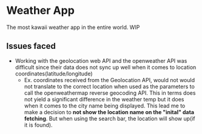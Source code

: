 # Weather App

The most kawaii weather app in the entire world. WIP

## Issues faced

- Working with the geolocation web API and the openweather API was difficult since their data does not sync up well when it comes to location coordinates(latitude/longitude)
    -   Ex. coordinates received from the Geolocation API, would not would not translate to the correct location when used as the parameters to call the openweathermap reverse geocoding API. This in terms does not yield a significant difference in the weather temp but it does when it comes to the city name being displayed. This lead me to make a decision to **not show the location name on the "inital" data fetching**. But when using the search bar, the location will show up(if it is found).